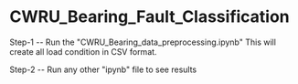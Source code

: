 # CWRU_Bearing_Fault_Classification


Step-1 -- Run the "CWRU_Bearing_data_preprocessing.ipynb"
This will create all load condition in CSV format.

Step-2 -- Run any other "ipynb" file to see results
